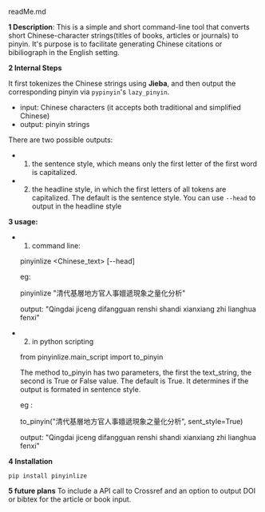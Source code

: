 readMe.md

**1 Description**: 
This is a simple and short command-line tool that converts short Chinese-character strings(titles of books, articles or journals) to pinyin. It's purpose is to facilitate generating Chinese citations or bibiliograph in the English setting. 

**2 Internal Steps** 

It first tokenizes the Chinese strings using **Jieba**, and then output the corresponding pinyin via `pypinyin`'s `lazy_pinyin`.

 - input: Chinese characters (it accepts both traditional and simplified Chinese)
 - output: pinyin strings

There are two possible outputs:  

- 1. the sentence style, which means only the first letter of the first word is capitalized. 
- 2. the headline style, in which the first letters of all tokens are capitalized. The default is the sentence style. You can use `--head` to output in the headline style


**3 usage:** 

- 1. command line:      

    pinyinlize <Chinese_text> [--head]

    eg: 

    pinyinlize "清代基層地方官人事嬗遞現象之量化分析"  

    output: "Qingdai jiceng difangguan renshi shandi xianxiang zhi lianghua fenxi"

    
- 2. in python scripting

    from pinyinlize.main_script import to_pinyin

    The method to_pinyin has two parameters, the first the text_string, the second is True or False value. The default is True. It determines if the output is formated in sentence style. 
    
    eg :

    to_pinyin("清代基層地方官人事嬗遞現象之量化分析", sent_style=True)

    output: "Qingdai jiceng difangguan renshi shandi xianxiang zhi lianghua fenxi"

**4 Installation** 

`pip install pinyinlize`

**5 future plans**
To include a API call to Crossref and an option to output DOI or bibtex for the article or book input.
